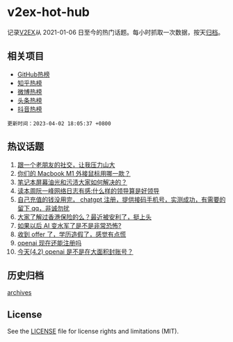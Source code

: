 # v2ex-hot-hub

 记录[V2EX](https://www.v2ex.com/)从 2021-01-06 日至今的热门话题。每小时抓取一次数据，按天[归档](archives)。
 
 ## 相关项目

- [GitHub热榜](https://github.com/snaildev/github-hot-hub)
- [知乎热榜](https://github.com/snaildev/zhihu-hot-hub)
- [微博热榜](https://github.com/snaildev/weibo-hot-hub)
- [头条热榜](https://github.com/snaildev/toutiao-hot-hub)
- [抖音热榜](https://github.com/snaildev/douyin-hot-hub)


 `更新时间：2023-04-02 18:05:37 +0800`

## 热议话题

1. [跟一个老朋友的社交，让我压力山大](https://www.v2ex.com/t/929039)
1. [你们的 Macbook M1 外接鼠标用哪一款？](https://www.v2ex.com/t/929028)
1. [笔记本屏幕油光和污渍大家如何解决的？](https://www.v2ex.com/t/929117)
1. [读本周阮一峰网络日志有感:什么样的领导算是好领导](https://www.v2ex.com/t/929128)
1. [自己充值的钱没用完， chatgpt 注册，提供接码手机号，实测成功，有需要的留下 qq，非诚勿扰](https://www.v2ex.com/t/929131)
1. [大家了解过香港保险的么？最近被安利了，挺上头](https://www.v2ex.com/t/929066)
1. [如果以后 AI 变水军了是不是非常恐怖?](https://www.v2ex.com/t/929113)
1. [收到 offer 了，学历造假了，感觉有点慌](https://www.v2ex.com/t/929198)
1. [openai 现在还能注册吗](https://www.v2ex.com/t/929162)
1. [今天(4.2) openai 是不是在大面积封账号？](https://www.v2ex.com/t/929132)

## 历史归档

[archives](archives)

## License

See the [LICENSE](LICENSE) file for license rights and limitations (MIT).
